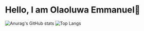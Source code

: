 # Hello, I am Olaoluwa Emmanuel👋
![Anurag's GitHub stats](https://github-readme-stats.vercel.app/api?username=Emmanuel0846&show_icons=true&theme=radical)
![Top Langs](https://github-readme-stats.vercel.app/api/top-langs/?username=Emmanuel0846&layout=compact)
